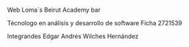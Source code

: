 Web Loma´s Beirut Academy bar

Técnologo en análisis y desarrollo de software
Ficha 2721539

Integrandes
Edgar Andrés Wilches Hernández
